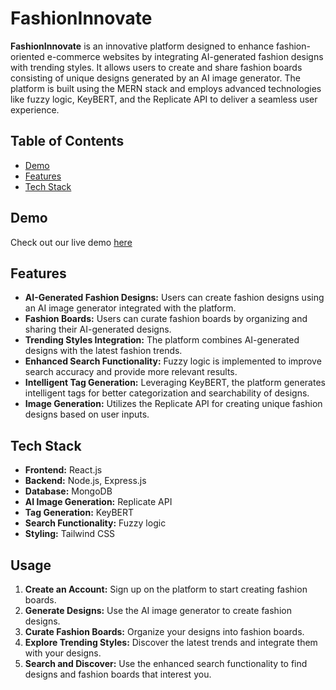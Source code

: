 

# FashionInnovate

**FashionInnovate** is an innovative platform designed to enhance fashion-oriented e-commerce websites by integrating AI-generated fashion designs with trending styles. It allows users to create and share fashion boards consisting of unique designs generated by an AI image generator. The platform is built using the MERN stack and employs advanced technologies like fuzzy logic, KeyBERT, and the Replicate API to deliver a seamless user experience.

## Table of Contents
- [Demo](#demo)
- [Features](#features)
- [Tech Stack](#tech-stack)

## Demo

Check out our live demo [here](https://drive.google.com/drive/folders/1RKNSuFbACfqWP6FUalQd_e8a5KanMcqJ?usp=drive_link) 


## Features

- **AI-Generated Fashion Designs:** Users can create fashion designs using an AI image generator integrated with the platform.
- **Fashion Boards:** Users can curate fashion boards by organizing and sharing their AI-generated designs.
- **Trending Styles Integration:** The platform combines AI-generated designs with the latest fashion trends.
- **Enhanced Search Functionality:** Fuzzy logic is implemented to improve search accuracy and provide more relevant results.
- **Intelligent Tag Generation:** Leveraging KeyBERT, the platform generates intelligent tags for better categorization and searchability of designs.
- **Image Generation:** Utilizes the Replicate API for creating unique fashion designs based on user inputs.

## Tech Stack

- **Frontend:** React.js
- **Backend:** Node.js, Express.js
- **Database:** MongoDB
- **AI Image Generation:** Replicate API
- **Tag Generation:** KeyBERT
- **Search Functionality:** Fuzzy logic
- **Styling:** Tailwind CSS




## Usage

1. **Create an Account:** Sign up on the platform to start creating fashion boards.
2. **Generate Designs:** Use the AI image generator to create fashion designs.
3. **Curate Fashion Boards:** Organize your designs into fashion boards.
4. **Explore Trending Styles:** Discover the latest trends and integrate them with your designs.
5. **Search and Discover:** Use the enhanced search functionality to find designs and fashion boards that interest you.




